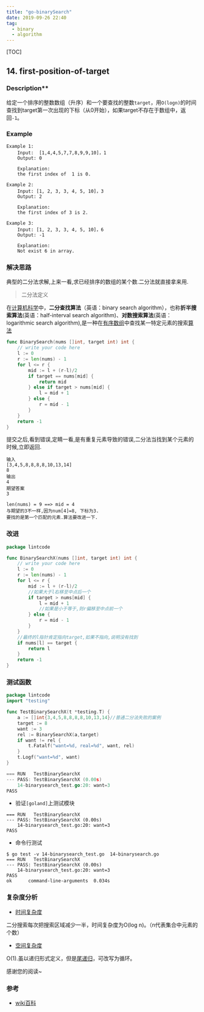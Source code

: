 ```yaml
---
title: "go-binarySearch"
date: 2019-09-26 22:40
tag:
  - binary
  - algorithm
---
```


[TOC]

## 14. first-position-of-target

### Description**

给定一个排序的整数数组（升序）和一个要查找的整数`target`，用`O(logn)`的时间查找到target第一次出现的下标（从0开始），如果target不存在于数组中，返回`-1`。

### **Example**

```
Example 1:
	Input:  [1,4,4,5,7,7,8,9,9,10]，1
	Output: 0
	
	Explanation: 
	the first index of  1 is 0.

Example 2:
	Input: [1, 2, 3, 3, 4, 5, 10]，3
	Output: 2
	
	Explanation: 
	the first index of 3 is 2.

Example 3:
	Input: [1, 2, 3, 3, 4, 5, 10]，6
	Output: -1
	
	Explanation: 
	Not exist 6 in array.
```

### 解决思路

典型的二分法求解,上来一看,求已经排序的数组的某个数.二分法就直接拿来用.

>  二分法定义

在[计算机科学](https://zh.wikipedia.org/wiki/计算机科学)中，**二分查找算法**（英语：binary search algorithm），也称**折半搜索算法**(英语：half-interval search algorithm)、**对数搜索算法**(英语：logarithmic search algorithm),是一种在[有序数组](https://zh.wikipedia.org/wiki/有序数对)中查找某一特定元素的搜索[算法](https://zh.wikipedia.org/wiki/算法)

```go
func BinarySearch(nums []int, target int) int {
	// write your code here
	l := 0
	r := len(nums) - 1
	for l <= r {
		mid := l + (r-l)/2
		if target == nums[mid] {
			return mid
		} else if target > nums[mid] {
			l = mid + 1
		} else {
			r = mid - 1
		}
	}
	return -1
}
```

提交之后,看到错误,定睛一看,是有重复元素导致的错误,二分法当找到某个元素的时候,立即返回.

```
输入
[3,4,5,8,8,8,8,10,13,14]
8
输出
4
期望答案
3

len(nums) = 9 ==> mid = 4
与期望的3不一样,因为num[4]=8, 下标为3.
要找的是第一个匹配的元素.算法要改进一下.
```

### 改进

```go
package lintcode

func BinarySearchX(nums []int, target int) int {
	// write your code here
	l := 0
	r := len(nums) - 1
	for l <= r {
		mid := l + (r-l)/2
		//如果大于l右移至中点后一个
		if target > nums[mid] {
			l = mid + 1
			//如果是小于等于,则r偏移至中点前一个
		} else {
			r = mid - 1
		}
	}
	//最终的l指针肯定指向target,如果不指向,说明没有找到
	if nums[l] == target {
		return l
	}
	return -1
}
```

### 测试函数

```go
package lintcode
import "testing"

func TestBinarySearchX(t *testing.T) {
	a := []int{3,4,5,8,8,8,8,10,13,14}//普通二分法失败的案例
	target := 8
	want := 3
	rel := BinarySearchX(a,target)
	if want != rel {
		t.Fatalf("want=%d, real=%d", want, rel)
	}
	t.Logf("want=%d", want)
}

=== RUN   TestBinarySearchX
--- PASS: TestBinarySearchX (0.00s)
    14-binarysearch_test.go:20: want=3
PASS
```

- 验证`[goland]`上测试模块

```
=== RUN   TestBinarySearchX
--- PASS: TestBinarySearchX (0.00s)
    14-binarysearch_test.go:20: want=3
PASS
```

- 命令行测试

```
$ go test -v 14-binarysearch_test.go  14-binarysearch.go
=== RUN   TestBinarySearchX
--- PASS: TestBinarySearchX (0.00s)
    14-binarysearch_test.go:20: want=3
PASS
ok      command-line-arguments  0.034s
```

### 复杂度分析

- [时间复杂度](https://zh.wikipedia.org/wiki/时间复杂度)

二分搜索每次把搜索区域减少一半，时间复杂度为O(log n)。（n代表集合中元素的个数）

- [空间复杂度](https://zh.wikipedia.org/wiki/空间复杂度)

O(1).虽以递归形式定义，但是[尾递归](https://zh.wikipedia.org/wiki/尾递归)，可改写为循环。

感谢您的阅读~

### 参考

- [wiki百科](https://zh.wikipedia.org/wiki/二分搜索算法)

